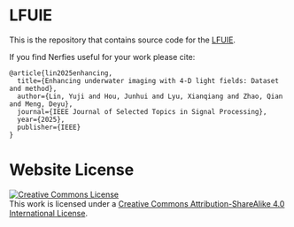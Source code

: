 # LFUIE

This is the repository that contains source code for the [LFUIE](https://linlos1234.github.io/LFUIE.github.io/).

If you find Nerfies useful for your work please cite:
```
@article{lin2025enhancing,
  title={Enhancing underwater imaging with 4-D light fields: Dataset and method},
  author={Lin, Yuji and Hou, Junhui and Lyu, Xianqiang and Zhao, Qian and Meng, Deyu},
  journal={IEEE Journal of Selected Topics in Signal Processing},
  year={2025},
  publisher={IEEE}
}
```

# Website License
<a rel="license" href="http://creativecommons.org/licenses/by-sa/4.0/"><img alt="Creative Commons License" style="border-width:0" src="https://i.creativecommons.org/l/by-sa/4.0/88x31.png" /></a><br />This work is licensed under a <a rel="license" href="http://creativecommons.org/licenses/by-sa/4.0/">Creative Commons Attribution-ShareAlike 4.0 International License</a>.
